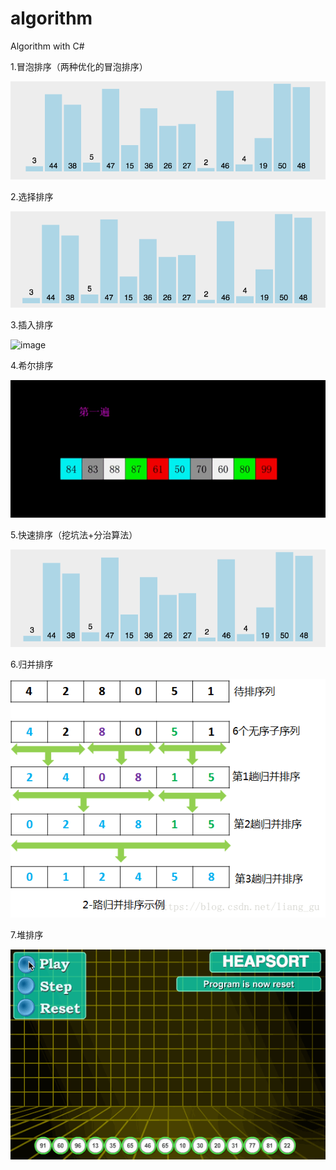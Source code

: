 ﻿# algorithm
Algorithm with C#

1.冒泡排序（两种优化的冒泡排序）

![image](https://github.com/eangulee/algorithm/blob/main/imgs/bubble.gif)

2.选择排序

![image](https://github.com/eangulee/algorithm/blob/main/imgs/select.gif)

3.插入排序

![image](https://github.com/eangulee/algorithm/blob/main/imgs/insert.gif)

4.希尔排序

![image](https://github.com/eangulee/algorithm/blob/main/imgs/shell.gif)

5.快速排序（挖坑法+分治算法）

![image](https://github.com/eangulee/algorithm/blob/main/imgs/quick.gif)

6.归并排序

![image](https://github.com/eangulee/algorithm/blob/main/imgs/merge.png)

7.堆排序

![image](https://github.com/eangulee/algorithm/blob/main/imgs/heap.gif)